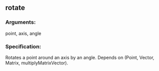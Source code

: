 ## rotate
### Arguments: 
point, axis, angle
### Specification: 
Rotates a point around an axis by an angle. Depends on (Point, Vector, Matrix, multiplyMatrixVector).
